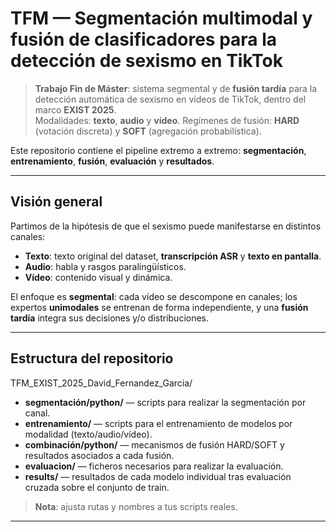 # TFM — Segmentación multimodal y fusión de clasificadores para la detección de sexismo en TikTok

> **Trabajo Fin de Máster**: sistema segmental y de **fusión tardía** para la detección automática de sexismo en vídeos de TikTok, dentro del marco **EXIST 2025**.  
> Modalidades: **texto**, **audio** y **vídeo**. Regímenes de fusión: **HARD** (votación discreta) y **SOFT** (agregación probabilística).

Este repositorio contiene el pipeline extremo a extremo: **segmentación**, **entrenamiento**, **fusión**, **evaluación** y **resultados**.

---

## Visión general

Partimos de la hipótesis de que el sexismo puede manifestarse en distintos canales:

- **Texto**: texto original del dataset, **transcripción ASR** y **texto en pantalla**.  
- **Audio**: habla y rasgos paralingüísticos.  
- **Vídeo**: contenido visual y dinámica.

El enfoque es **segmental**: cada vídeo se descompone en canales; los expertos **unimodales** se entrenan de forma independiente, y una **fusión tardía** integra sus decisiones y/o distribuciones.

---

## Estructura del repositorio

TFM_EXIST_2025_David_Fernandez_Garcia/

- **segmentación/python/** — scripts para realizar la segmentación por canal.  
- **entrenamiento/** — scripts para el entrenamiento de modelos por modalidad (texto/audio/vídeo).  
- **combinación/python/** — mecanismos de fusión HARD/SOFT y resultados asociados a cada fusión.  
- **evaluacion/** — ficheros necesarios para realizar la evaluación.  
- **results/** — resultados de cada modelo individual tras evaluación cruzada sobre el conjunto de train.  


> **Nota**: ajusta rutas y nombres a tus scripts reales.


---



